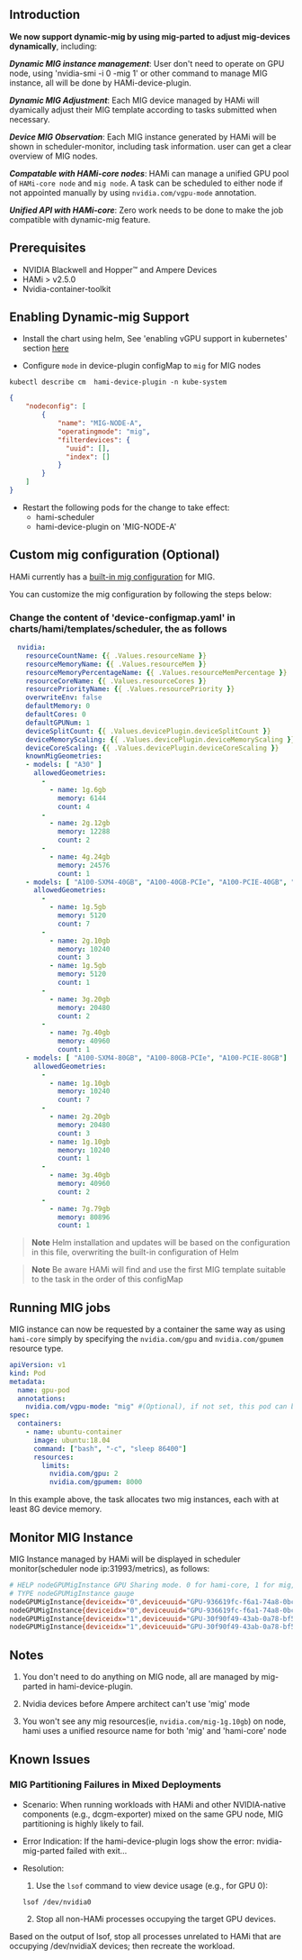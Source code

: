## Introduction

**We now support dynamic-mig by using mig-parted to adjust mig-devices dynamically**, including:

***Dynamic MIG instance management***: User don't need to operate on GPU node, using 'nvidia-smi -i 0 -mig 1' or other command to manage MIG instance, all will be done by HAMi-device-plugin.

***Dynamic MIG Adjustment***: Each MIG device managed by HAMi will dyamically adjust their MIG template according to tasks submitted when necessary.

***Device MIG Observation***: Each MIG instance generated by HAMi will be shown in scheduler-monitor, including task information. user can get a clear overview of MIG nodes.

***Compatable with HAMi-core nodes***: HAMi can manage a unified GPU pool of `HAMi-core node` and `mig node`. A task can be scheduled to either node if not appointed manually by using `nvidia.com/vgpu-mode` annotation.

***Unified API with HAMi-core***: Zero work needs to be done to make the job compatible with dynamic-mig feature.

## Prerequisites

* NVIDIA Blackwell and Hopper™ and Ampere Devices
* HAMi > v2.5.0
* Nvidia-container-toolkit

## Enabling Dynamic-mig Support

* Install the chart using helm, See 'enabling vGPU support in kubernetes' section [here](https://github.com/Project-HAMi/HAMi#enabling-vgpu-support-in-kubernetes)

* Configure `mode` in device-plugin configMap to `mig` for MIG nodes
```
kubectl describe cm  hami-device-plugin -n kube-system
```

```json
{
    "nodeconfig": [
        {
            "name": "MIG-NODE-A",
            "operatingmode": "mig",
            "filterdevices": {
              "uuid": [],
              "index": []
            }
        }
    ]
}
```

* Restart the following pods for the change to take effect:
  * hami-scheduler 
  * hami-device-plugin on 'MIG-NODE-A'

## Custom mig configuration (Optional)
HAMi currently has a [built-in mig configuration](https://github.com/Project-HAMi/HAMi/blob/master/charts/hami/templates/scheduler/device-configmap.yaml) for MIG.

You can customize the mig configuration by following the steps below:

  ### Change the content of 'device-configmap.yaml' in charts/hami/templates/scheduler, the as follows

  ```yaml
    nvidia:
      resourceCountName: {{ .Values.resourceName }}
      resourceMemoryName: {{ .Values.resourceMem }}
      resourceMemoryPercentageName: {{ .Values.resourceMemPercentage }}
      resourceCoreName: {{ .Values.resourceCores }}
      resourcePriorityName: {{ .Values.resourcePriority }}
      overwriteEnv: false
      defaultMemory: 0
      defaultCores: 0
      defaultGPUNum: 1
      deviceSplitCount: {{ .Values.devicePlugin.deviceSplitCount }}
      deviceMemoryScaling: {{ .Values.devicePlugin.deviceMemoryScaling }}
      deviceCoreScaling: {{ .Values.devicePlugin.deviceCoreScaling }}
      knownMigGeometries:
      - models: [ "A30" ]
        allowedGeometries:
          - 
            - name: 1g.6gb
              memory: 6144
              count: 4
          - 
            - name: 2g.12gb
              memory: 12288
              count: 2
          - 
            - name: 4g.24gb
              memory: 24576
              count: 1
      - models: [ "A100-SXM4-40GB", "A100-40GB-PCIe", "A100-PCIE-40GB", "A100-SXM4-40GB" ]
        allowedGeometries:
          - 
            - name: 1g.5gb
              memory: 5120
              count: 7
          - 
            - name: 2g.10gb
              memory: 10240
              count: 3
            - name: 1g.5gb
              memory: 5120
              count: 1
          - 
            - name: 3g.20gb
              memory: 20480
              count: 2
          - 
            - name: 7g.40gb
              memory: 40960
              count: 1
      - models: [ "A100-SXM4-80GB", "A100-80GB-PCIe", "A100-PCIE-80GB"]
        allowedGeometries:
          - 
            - name: 1g.10gb
              memory: 10240
              count: 7
          - 
            - name: 2g.20gb
              memory: 20480
              count: 3
            - name: 1g.10gb
              memory: 10240
              count: 1
          - 
            - name: 3g.40gb
              memory: 40960
              count: 2
          - 
            - name: 7g.79gb
              memory: 80896
              count: 1
  ```

  > **Note** Helm installation and updates will be based on the configuration in this file, overwriting the built-in configuration of Helm

  > **Note** Be aware HAMi will find and use the first MIG template suitable to the task in the order of this configMap

## Running MIG jobs

MIG instance can now be requested by a container the same way as using `hami-core`
simply by specifying the `nvidia.com/gpu` and `nvidia.com/gpumem` resource type.

```yaml
apiVersion: v1
kind: Pod
metadata:
  name: gpu-pod
  annotations:
    nvidia.com/vgpu-mode: "mig" #(Optional), if not set, this pod can be assigned to a MIG instance or a hami-core instance
spec:
  containers:
    - name: ubuntu-container
      image: ubuntu:18.04
      command: ["bash", "-c", "sleep 86400"]
      resources:
        limits:
          nvidia.com/gpu: 2 
          nvidia.com/gpumem: 8000
```

In this example above, the task allocates two mig instances, each with at least 8G device memory.

## Monitor MIG Instance

MIG Instance managed by HAMi will be displayed in scheduler monitor(scheduler node ip:31993/metrics), as follows:

```bash
# HELP nodeGPUMigInstance GPU Sharing mode. 0 for hami-core, 1 for mig, 2 for mps
# TYPE nodeGPUMigInstance gauge
nodeGPUMigInstance{deviceidx="0",deviceuuid="GPU-936619fc-f6a1-74a8-0bc6-ecf6b3269313",migname="3g.20gb-0",nodeid="aio-node15",zone="vGPU"} 1
nodeGPUMigInstance{deviceidx="0",deviceuuid="GPU-936619fc-f6a1-74a8-0bc6-ecf6b3269313",migname="3g.20gb-1",nodeid="aio-node15",zone="vGPU"} 0
nodeGPUMigInstance{deviceidx="1",deviceuuid="GPU-30f90f49-43ab-0a78-bf5c-93ed41ef2da2",migname="3g.20gb-0",nodeid="aio-node15",zone="vGPU"} 1
nodeGPUMigInstance{deviceidx="1",deviceuuid="GPU-30f90f49-43ab-0a78-bf5c-93ed41ef2da2",migname="3g.20gb-1",nodeid="aio-node15",zone="vGPU"} 1
```

## Notes

1. You don't need to do anything on MIG node, all are managed by mig-parted in hami-device-plugin.

2. Nvidia devices before Ampere architect can't use 'mig' mode

3. You won't see any mig resources(ie, `nvidia.com/mig-1g.10gb`) on node, hami uses a unified resource name for both 'mig' and 'hami-core' node

## Known Issues

### MIG Partitioning Failures in Mixed Deployments

* Scenario: When running workloads with HAMi and other NVIDIA-native components (e.g., dcgm-exporter) mixed on the same GPU node, MIG partitioning is highly likely to fail.

* Error Indication: If the hami-device-plugin logs show the error: nvidia-mig-parted failed with exit...

* Resolution:
    1. Use the `lsof` command to view device usage (e.g., for GPU 0):
    ```
    lsof /dev/nvidia0
    ```
    2. Stop all non-HAMi processes occupying the target GPU devices.

Based on the output of lsof, stop all processes unrelated to HAMi that are occupying /dev/nvidiaX devices; then recreate the workload.